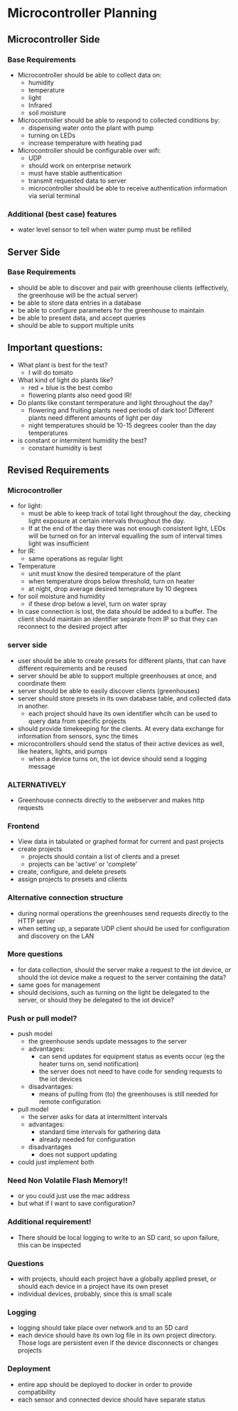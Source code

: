 # Microcontroller Planning
## Microcontroller Side
### Base Requirements
* Microcontroller should be able to collect data on:
  * humidity
  * temperature
  * light
  * Infrared
  * soil moisture
* Microcontroller should be able to respond to collected conditions by:
  * dispensing water onto the plant with pump
  * turning on LEDs
  * increase temperature with heating pad
* Microcontroller should be configurable over wifi:
  * UDP
  * should work on enterprise network
  * must have stable authentication
  * transmit requested data to server
  * microcontroller should be able to receive authentication information via serial terminal

### Additional (best case) features
* water level sensor to tell when water pump must be refilled

## Server Side
### Base Requirements
* should be able to discover and pair with greenhouse clients (effectively, the greenhouse will be the actual server)
* be able to store data entries in a database
* be able to configure parameters for the greenhouse to maintain
* be able to present data, and accept queries
* should be able to support multiple units

## Important questions:
* What plant is best for the test?
  * I will do tomato
* What kind of light do plants like?
  * red + blue is the best combo
  * flowering plants also need good IR!
* Do plants like constant termperature and light throughout the day?
  * flowering and fruiting plants need periods of dark too! Different plants need different amounts of light per day
  * night temperatures should be 10-15 degrees cooler than the day temperatures
* is constant or intermitent humidity the best?
  * constant humidity is best

## Revised Requirements
### Microcontroller
* for light:
  * must be able to keep track of total light throughout the day, checking light exposure at certain intervals throughout the day. 
  * If at the end of the day there was not enough consistent light, LEDs will be turned on for an interval equalling the sum of interval times light was insufficient
* for IR:
  * same operations as regular light
* Temperature
  * unit must know the desired temperature of the plant
  * when temperature drops below threshold, turn on heater
  * at night, drop average desired temeprature by 10 degrees
* for soil moisture and humidity
  * if these drop below a level, turn on water spray
* In case connection is lost, the data should be added to a buffer. The client should maintain an identifier separate from IP so that they can reconnect to the desired project after

### server side
* user should be able to create presets for different plants, that can have different requirements and be reused
* server should be able to support multiple greenhouses at once, and coordinate them
* server should be able to easily discover clients (greenhouses)
* server should store presets in its own database table, and collected data in another. 
  * each project should have its own identifier whcih can be used to query data from specific projects
* should provide timekeeping for the clients. At every data exchange for information from sensors, sync the times
* microcontrollers should send the status of their active devices as well, like heaters, lights, and pumps
  * when a device turns on, the iot device should send a logging message

### ALTERNATIVELY
* Greenhouse connects directly to the webserver and makes http requests

### Frontend
* View data in tabulated or graphed format for current and past projects
* create projects
  * projects should contain a list of clients and a preset
  * projects can be 'active' or 'complete'
* create, configure, and delete presets
* assign projects to presets and clients

### Alternative connection structure
* during normal operations the greenhouses send requests directly to the HTTP server
* when setting up, a separate UDP client should be used for configuration and discovery on the LAN

### More questions
* for data collection, should the server make a request to the iot device, or should the iot device make a request to the server containing the data?
* same goes for management
* should decisions, such as turning on the light be delegated to the server, or should they be delegated to the iot device?

### Push or pull model?
* push model
  * the greenhouse sends update messages to the server
  * advantages:
    * can send updates for equipment status as events occur (eg the heater turns on, send notification)
    * the server does not need to have code for sending requests to the iot devices
  * disadvantages:
    * means of pulling from (to) the greenhouses is still needed for remote configuration
* pull model
  * the server asks for data at intermittent intervals
  * advantages:
    * standard time intervals for gathering data
    * already needed for configuration
  * disadvantages
    * does not support updating
* could just implement both

### Need Non Volatile Flash Memory!!
* or you could just use the mac address
* but what if I want to save configuration?

### Additional requirement!
* There should be local logging to write to an SD card, so upon failure, this can be inspected

### Questions
* with projects, should each project have a globally applied preset, or should each device in a project have its own preset
* individual devices, probably, since this is small scale

### Logging
* logging should take place over network and to an SD card
* each device should have its own log file in its own project directory. Those logs are persistent even if the device disconnects or changes projects

### Deployment
* entire app should be deployed to docker in order to provide compatibility
* each sensor and connected device should have separate status